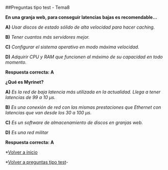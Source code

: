 ##Preguntas tipo test - Tema8


**En una granja web, para conseguir latencias bajas es recomendable...**


**A)** *Usar discos de estado sólido de alta velocidad para hacer caching.*


**B)** *Tener cuantos más servidores mejor.*


**C)** *Configurar el sistema operativo en modo máxima velocidad.*


**D)** *Adquirir CPU y RAM que funcionen al máximo de su capacidad en todo momento.*


**Respuesta correcta: A**


**¿Qué es Myrinet?**


**A)** *Es la red de baja latencia más utilizada en la actualidad. Llega a tener latencias de 99 a 10 μs.*


**B)** *Es una conexión de red con las mismas prestaciones que Ethernet con latencias que van desde los 30 a 100 μs.*


**C)** *Es un software de almacenamiento de discos en granjas web.*


**D)** *Es una red militar*


**Respuesta correcta: A**


*[Volver a ínicio](../../../)

*[Volver a preguntas tipo test](../../../Preguntas_Test)-
